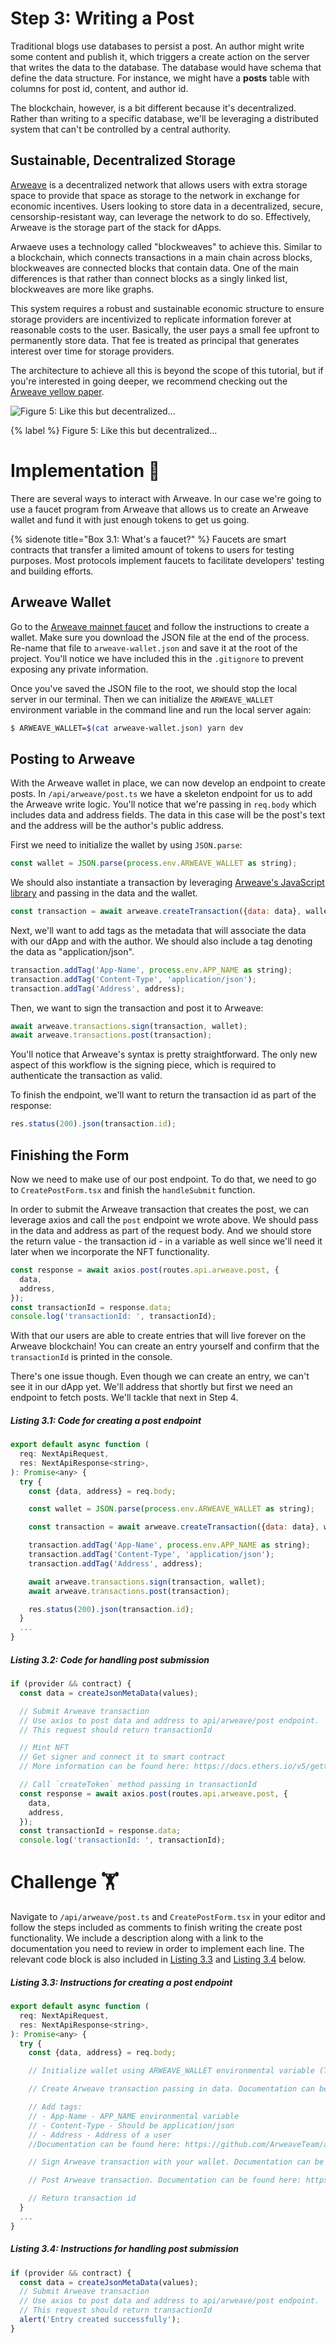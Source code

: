 # Step 3: Writing a Post

Traditional blogs use databases to persist a post. An author might write some content and publish it, which triggers a create action on the server that writes the data to the database. The database would have schema that define the data structure. For instance, we might have a **posts** table with columns for post id, content, and author id.

The blockchain, however, is a bit different because it's decentralized. Rather than writing to a specific database, we'll be leveraging a distributed system that can't be controlled by a central authority.
  
## Sustainable, Decentralized Storage

[Arweave](https://www.arweave.org/) is a decentralized network that allows users with extra storage space to provide that space as storage to the network in exchange for economic incentives. Users looking to store data in a decentralized, secure, censorship-resistant way, can leverage the network to do so. Effectively, Arweave is the storage part of the stack for dApps.

Arwaeve uses a technology called "blockweaves" to achieve this. Similar to a blockchain, which connects transactions in a main chain across blocks, blockweaves are connected blocks that contain data. One of the main differences is that rather than connect blocks as a singly linked list, blockweaves are more like graphs.

This system requires a robust and sustainable economic structure to ensure storage providers are incentivized to replicate information forever at reasonable costs to the user. Basically, the user pays a small fee upfront to permanently store data. That fee is treated as principal that generates interest over time for storage providers.

The architecture to achieve all this is beyond the scope of this tutorial, but if you're interested in going deeper, we recommend checking out the [Arweave yellow paper](https://www.arweave.org/yellow-paper.pdf).

![Figure 5: Like this but decentralized...](https://raw.githubusercontent.com/figment-networks/learn-tutorials/mirror-tutorial/mirror/assets/storage.jpeg?raw=true)

{% label %}
Figure 5: Like this but decentralized...

# Implementation 🧩

There are several ways to interact with Arweave. In our case we're going to use a faucet program from Arweave that allows us to create an Arweave wallet and fund it with just enough tokens to get us going.

{% sidenote title="Box 3.1: What's a faucet?" %}
Faucets are smart contracts that transfer a limited amount of tokens to users for testing purposes. Most protocols implement faucets to facilitate developers' testing and building efforts.

## Arweave Wallet

Go to the [Arweave mainnet faucet](https://faucet.arweave.net/) and follow the instructions to create a wallet. Make sure you download the JSON file at the end of the process. Re-name that file to `arweave-wallet.json` and save it at the root of the project. You'll notice we have included this in the `.gitignore` to prevent exposing any private information.

Once you've saved the JSON file to the root, we should stop the local server in our terminal. Then we can initialize the `ARWEAVE_WALLET` environment variable in the command line and run the local server again:

```bash
$ ARWEAVE_WALLET=$(cat arweave-wallet.json) yarn dev
```

## Posting to Arweave

With the Arweave wallet in place, we can now develop an endpoint to create posts. In `/api/arweave/post.ts` we have a skeleton endpoint for us to add the Arweave write logic. You'll notice that we're passing in `req.body` which includes data and address fields. The data in this case will be the post's text and the address will be the author's public address.

First we need to initialize the wallet by using `JSON.parse`:

```javascript
const wallet = JSON.parse(process.env.ARWEAVE_WALLET as string);
```

We should also instantiate a transaction by leveraging [Arweave's JavaScript library](https://github.com/ArweaveTeam/arweave-js) and passing in the data and the wallet.

```javascript
const transaction = await arweave.createTransaction({data: data}, wallet);
```

Next, we'll want to add tags as the metadata that will associate the data with our dApp and with the author. We should also include a tag denoting the data as "application/json".

```javascript
transaction.addTag('App-Name', process.env.APP_NAME as string);
transaction.addTag('Content-Type', 'application/json');
transaction.addTag('Address', address);
```

Then, we want to sign the transaction and post it to Arweave:

```javascript
await arweave.transactions.sign(transaction, wallet);
await arweave.transactions.post(transaction);
```

You'll notice that Arweave's syntax is pretty straightforward. The only new aspect of this workflow is the signing piece, which is required to authenticate the transaction as valid.

To finish the endpoint, we'll want to return the transaction id as part of the response:

```javascript
res.status(200).json(transaction.id);
```

## Finishing the Form

Now we need to make use of our post endpoint. To do that, we need to go to `CreatePostForm.tsx` and finish the `handleSubmit` function.

In order to submit the Arweave transaction that creates the post, we can leverage axios and call the `post` endpoint we wrote above. We should pass in the data and address as part of the request body. And we should store the return value - the transaction id - in a variable as well since we'll need it later when we incorporate the NFT functionality.

```javascript
const response = await axios.post(routes.api.arweave.post, {
  data,
  address,
});
const transactionId = response.data;
console.log('transactionId: ', transactionId);
```

With that our users are able to create entries that will live forever on the Arweave blockchain! You can create an entry yourself and confirm that the `transactionId` is printed in the console.

There's one issue though. Even though we can create an entry, we can't see it in our dApp yet. We'll address that shortly but first we need an endpoint to fetch posts. We'll tackle that next in Step 4.

##### _Listing 3.1: Code for creating a post endpoint_

```javascript
export default async function (
  req: NextApiRequest,
  res: NextApiResponse<string>,
): Promise<any> {
  try {
    const {data, address} = req.body;

    const wallet = JSON.parse(process.env.ARWEAVE_WALLET as string);

    const transaction = await arweave.createTransaction({data: data}, wallet);

    transaction.addTag('App-Name', process.env.APP_NAME as string);
    transaction.addTag('Content-Type', 'application/json');
    transaction.addTag('Address', address);

    await arweave.transactions.sign(transaction, wallet);
    await arweave.transactions.post(transaction);

    res.status(200).json(transaction.id);
  }
  ...
}
```

##### _Listing 3.2: Code for handling post submission_

```javascript
if (provider && contract) {
  const data = createJsonMetaData(values);

  // Submit Arweave transaction
  // Use axios to post data and address to api/arweave/post endpoint.
  // This request should return transactionId

  // Mint NFT
  // Get signer and connect it to smart contract
  // More information can be found here: https://docs.ethers.io/v5/getting-started/#getting-started--writing

  // Call `createToken` method passing in transactionId
  const response = await axios.post(routes.api.arweave.post, {
    data,
    address,
  });
  const transactionId = response.data;
  console.log('transactionId: ', transactionId);
```

# Challenge 🏋️

Navigate to `/api/arweave/post.ts` and `CreatePostForm.tsx` in your editor and follow the steps included as comments to finish writing the create post functionality. We include a description along with a link to the documentation you need to review in order to implement each line. The relevant code block is also included in [Listing 3.3](#listing-33-instructions-for-creating-a-post-endpoint) and [Listing 3.4](#listing-34-instructions-for-handling-post-submission) below.

##### _Listing 3.3: Instructions for creating a post endpoint_

```javascript
export default async function (
  req: NextApiRequest,
  res: NextApiResponse<string>,
): Promise<any> {
  try {
    const {data, address} = req.body;

    // Initialize wallet using ARWEAVE_WALLET environmental variable (Tip: Use JSON.parse)

    // Create Arweave transaction passing in data. Documentation can be found here: https://github.com/ArweaveTeam/arweave-js

    // Add tags:
    // - App-Name - APP_NAME environmental variable
    // - Content-Type - Should be application/json
    // - Address - Address of a user
    //Documentation can be found here: https://github.com/ArweaveTeam/arweave-js

    // Sign Arweave transaction with your wallet. Documentation can be found here: https://github.com/ArweaveTeam/arweave-js

    // Post Arweave transaction. Documentation can be found here: https://github.com/ArweaveTeam/arweave-js

    // Return transaction id
  }
  ...
}
```

##### _Listing 3.4: Instructions for handling post submission_

```javascript
if (provider && contract) {
  const data = createJsonMetaData(values);
  // Submit Arweave transaction
  // Use axios to post data and address to api/arweave/post endpoint.
  // This request should return transactionId
  alert('Entry created successfully');
}
```
